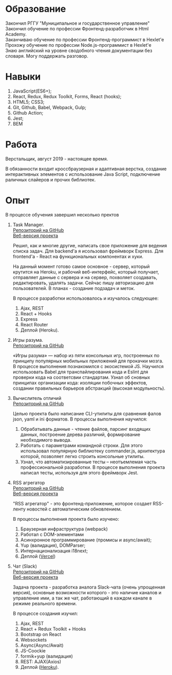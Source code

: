 # Образование

Закончил РГГУ "Муниципальное и государственное управление"   
Закончил обучение по профессии Фронтенд-разработчик в Html Academy.  
Заканчиваю обучение по профессии Фронтенд-программист в Hexlet'е  
Прохожу обучение по профессии Node.js-программист в Hexlet'е  
Знаю английский на уровне сводобного чтения документации без словаря. Могу поддержать разговор.

# Навыки

1. JavaScript(ES6+);
2. React, Redux, Redux Toolkit, Forms, React (hooks);
3. HTML5; CSS3;
4. Git, Github, Babel, Webpack, Gulp;
5. Github Action;
6. Jest;
7. BEM

# Работа

Верстальщик, август 2019 - настоящее время.

В обязанности входит кроссбраузерная и адаптивная верстка, создание интерактивных элементов с использование Java Script, подключение раличных слайеров и прочих библиотек.

# Опыт

В процессе обучения завершил несколько пректов

1. Task Manager.  
    [Репозиторий на GitHub](https://github.com/gorushkin/taskmanager)  
    [Веб-версия проекта](https://taskmanager-gav.herokuapp.com/)

    Решил, как и многие другие, написать свое приложение для ведения списка задач. Для backend'а я исользовал фреймворк Express. Для frontend'а - React на функциональных компонентах и хуки.

    На данный момент готово самое основное - сервер, который крутится на Heroku, и рабочий веб-интерфейс, который получает, отправляет данные с сервера и на сервер, похволяет создавать, редактировать, удалять задачи. Сейчас пишу авторизацию для пользователей. В планах - создание подзадач и меток.

    В процессе разработки использовалось и изучалось следующее:
    1. Ajax, REST
    2. React + Hooks
    3. Express
    4. React Router
    5. Деплой (Heroku).

2.  Игры разума.  
    [Репозиторий на GitHub](https://github.com/gorushkin/frontend-project-lvl1)

    «Игры разума» — набор из пяти консольных игр, построенных по принципу популярных мобильных приложений для прокачки мозга. В процессе выполнения познакомился с экосистемой JS. Научился использовать Babel для транспайлирования кода и Eslint для проверки кода на соответсвии стандартам. Узнал об сновных принципах организации кода: изоляции побочных эффектов, создании правильных барьеров абстракций (высокая модульность).

3.  Вычислитель отличий  
    [Репозиторий на GitHub](https://github.com/gorushkin/frontend-project-lvl2)

    Целью проекта было написание CLI-утилиты для сравнения фалов json, yaml и ini форматов. В процессы выполнения научился:

    1. Обрабатывать данные - чтение файлов, парсинг входящих данных, построение дерева различий, формирование необходимого вывода.
    2. Работать с параметрами командной строки. Для этого использовал популярную библиотеку commander.js, архитектура которой, позволяет легко строить консольные утилиты.
    3. Узнал, что автоматизированные тесты – неотъемлемая часть профессиональной разработки. В процессе выполнения проекта написал тесты, используя для этого фреймворк Jest.

4.  RSS агрегатор  
    [Репозиторий на GitHub](https://github.com/gorushkin/frontend-project-lvl3)  
    [Веб-версия проекта](https://frontend-project-lvl3-wine.vercel.app/)

    "RSS агрегатор" - это фронтенд-приложение, которое создает RSS-ленту новостей с автоматическим обновлением.

    В процессы выполнения проекта было изучено:

    1. Браузерная инфраструктура (webpack)
    2. Работал с DOM-элементами
    3. Асинхронное программирование (промисы и async/await);
    4. Yup (валидация), DOMParser;
    5. Интернационализация i18next;
    6. Деплой ([Vercel](https://vercel.com/))

5.  Чат (Slack)  
    [Репозиторий на GitHub](https://github.com/gorushkin/frontend-project-lvl4)  
    [Веб-версия проекта](https://polar-thicket-77600.herokuapp.com/)

    Задача проекта - разработка аналога Slack-чата (очень упрощенная версия), основные возможности которого - это наличие каналов и управление ими, а так же чат, работающий в каждом канале в режиме реального времени.

    В процессе создания изучил:

    1. Ajax, REST
    2. React + Redux Toolkit + Hooks
    3. Bootstrap on React
    4. Websockets
    5. Async(Async/Await)
    6. JS-Coockie
    7. formik+yup (валидация)
    8. REST: AJAX(Axios)
    9. Деплой ([Heroku](https://heroku.com/)).
